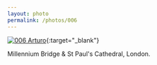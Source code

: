 ```yaml
---
layout: photo
permalink: /photos/006
---
```


[![006 Arturo](https://c1.staticflickr.com/1/376/18628702943_9114b6087f_c.jpg)](https://www.flickr.com/photos/131440297@N08/18628702943/){:target="_blank"}

Millennium Bridge & St Paul's Cathedral, London.
